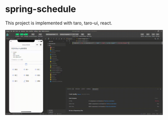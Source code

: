 # spring-schedule
This project is implemented with taro, taro-ui, react.

![Animated demo](https://github.com/hailie-spring/spring-schedule/blob/master/materials/spring%20schedule%20update.gif)
